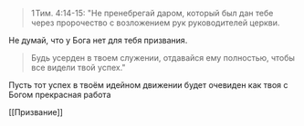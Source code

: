 > 1 Тим. 4:14-15: "Не пренебрегай даром, который был дан тебе через пророчество с возложением рук руководителей церкви. 

Не думай, что у Бога нет для тебя призвания. 

> Будь усерден в твоем служении, отдавайся ему полностью, чтобы все видели твой успех."

Пусть тот успех в твоём идейном движении будет очевиден как твоя с Богом прекрасная работа

[[Призвание]]
